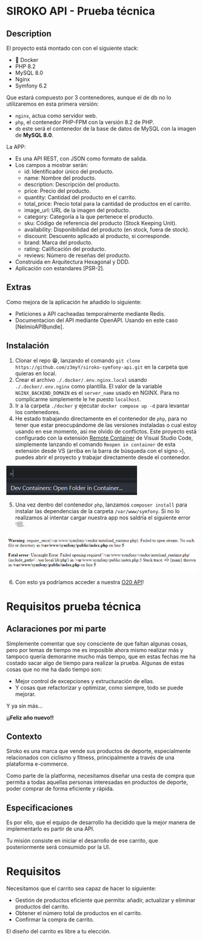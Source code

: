 # SIROKO API - Prueba técnica

## Description

El proyecto está montado con con el siguiente stack:

- 🐳 Docker
-  PHP 8.2
-  MySQL 8.0
-  Nginx 
-  Symfony 6.2

Que estará compuesto por 3 contenedores, aunque el de db no lo utilizaremos en esta primera versión:

- `nginx`, actua como servidor web.
- `php`, el contenedor PHP-FPM con la versión 8.2 de PHP.
- `db` este será el contenedor de la base de datos de MySQL con la imagen de **MySQL 8.0**.
  
La APP: 

- Es una API REST, con JSON como formato de salida.
- Los campos a mostrar serán: 
    - id: Identificador único del producto.
    - name: Nombre del producto.
    - description: Descripción del producto.
    - price: Precio del producto.
    - quantity: Cantidad del producto en el carrito.
    - total_price: Precio total para la cantidad de productos en el carrito.
    - image_url: URL de la imagen del producto.
    - category: Categoría a la que pertenece el producto.
    - sku: Código de referencia del producto (Stock Keeping Unit).
    - availability: Disponibilidad del producto (en stock, fuera de stock).
    - discount: Descuento aplicado al producto, si corresponde.
    - brand: Marca del producto.
    - rating: Calificación del producto.
    - reviews: Número de reseñas del producto.
- Construida en Arquitectura Hexagonal y DDD.
- Aplicación con estandares [PSR-2].

## Extras

Como mejora de la aplicación he añadido lo siguiente:

- Peticiones a API cacheadas temporalmente mediante Redis.
- Documentacion del API mediante OpenAPI. Usando en este caso [NelmioAPIBundle].

## Instalación

1. Clonar el repo 😁, lanzando el comando `git clone https://github.com/z3myY/siroko-symfony-api.git` en la carpeta que quieras en local.
2. Crear el archivo `./.docker/.env.nginx.local` usando `./.docker/.env.nginx` como plantilla. El valor de la variable `NGINX_BACKEND_DOMAIN` es el `server_name` usado en NGINX. Para no complicarme simplemente le he puesto `localhost`.
3. Ir a la carpeta `./docker` y ejecutar `docker compose up -d` para levantar los contenedores.
4. He estado trabajando directamente en el contenedor de `php`, para no tener que estar preocupándome de las versiones instaladas o cual estoy usando en ese momento, así me olvido de conflictos. Este proyecto está configurado con la extensión [Remote Container](https://marketplace.visualstudio.com/items?itemName=ms-vscode-remote.remote-containers) de Visual Studio Code, simplemente lanzando el comando `Reopen in container` de esta extensión desde VS (arriba en la barra de búsqueda con el signo `>`), puedes abrir el proyecto y trabajar directamente desde el contenedor.

![Alt text](image-1.png)

5. Una vez dentro del contenedor `php`, lanzamos `composer install` para instalar las dependencias de la carpeta `/var/www/symfony`. Si no lo realizamos al intentar cargar nuestra app nos saldría el siguiente error 👇🏽. 

![Alt text](image.png)

6. Con esto ya podríamos acceder a nuestra [O20 API](http://localhost/siroko/v1/public/doc)! 

# Requisitos prueba técnica

## Aclaraciones por mi parte

Simplemente comentar que soy consciente de que faltan algunas cosas, pero por temas de tiempo me es imposible ahora mismo realizar más y tampoco quería demorarme mucho más tiempo, que en estas fechas me ha costado sacar algo de tiempo para realizar la prueba. Algunas de estas cosas que no me ha dado tiempo son:

- Mejor control de excepciones y extructuración de ellas.
- Y cosas que refactorizar y optimizar, como siempre, todo se puede mejorar.

Y ya sin más...

**¡¡Feliz año nuevo!!**


## Contexto

Siroko es una marca que vende sus productos de deporte, especialmente relacionados con
ciclismo y fitness, principalmente a través de una plataforma e-commerce.

Como parte de la platforma, necesitamos diseñar una cesta de compra que permita a todas
aquellas personas interesadas en productos de deporte, poder comprar de forma eficiente y
rápida.

## Especificaciones

Es por ello, que el equipo de desarrollo ha decidido que la mejor manera de implementarlo es
partir de una API.

Tu misión consiste en iniciar el desarrollo de ese carrito, que posteriormente será consumido
por la UI.

# Requisitos

Necesitamos que el carrito sea capaz de hacer lo siguiente:

- Gestión de productos eficiente que permita: añadir, actualizar y eliminar productos del
carrito.
- Obtener el número total de productos en el carrito.
- Confirmar la compra de carrito.
  
El diseño del carrito es libre a tu elección.

